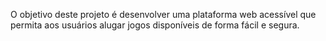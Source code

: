 O objetivo deste projeto é desenvolver uma plataforma web acessível que permita aos usuários alugar jogos disponíveis de forma fácil e segura.
